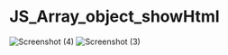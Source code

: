 # JS_Array_object_showHtml
![Screenshot (4)](https://github.com/jydhasan/JS_Array_object_showHtml/assets/73984325/cc58fd47-11be-4062-b8be-c222846c6ed5)
![Screenshot (3)](https://github.com/jydhasan/JS_Array_object_showHtml/assets/73984325/c5cb25a9-ec49-482f-a67c-f8323c5cc9bb)
